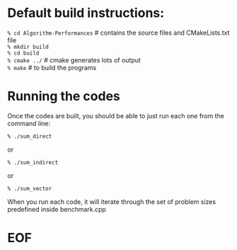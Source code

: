 # Default build instructions:


`% cd Algorithm-Performances`     # contains the source files and CMakeLists.txt file  
`% mkdir build`  
`% cd build`  
`% cmake ../`           # cmake generates lots of output   
`% make`                # to build the programs  

# Running the codes

Once the codes are built, you should be able to just run each one from the command line:

`% ./sum_direct`

or 

`% ./sum_indirect`

or

`% ./sum_vector`

When you run each code, it will iterate through the set of problem sizes predefined inside benchmark.cpp


# EOF
